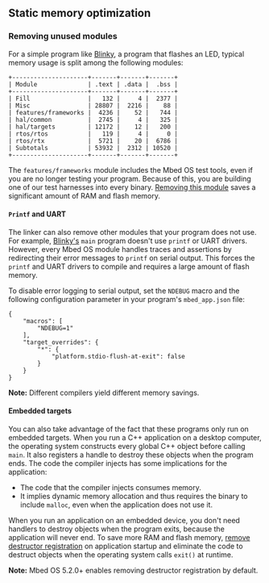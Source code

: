 ## Static memory optimization

### Removing unused modules

For a simple program like [Blinky](https://github.com/ARMmbed/mbed-os-example-blinky), a program that flashes an LED, typical memory usage is split among the following modules:

```
+---------------------+-------+-------+-------+
| Module              | .text | .data |  .bss |
+---------------------+-------+-------+-------+
| Fill                |   132 |     4 |  2377 |
| Misc                | 28807 |  2216 |    88 |
| features/frameworks |  4236 |    52 |   744 |
| hal/common          |  2745 |     4 |   325 |
| hal/targets         | 12172 |    12 |   200 |
| rtos/rtos           |   119 |     4 |     0 |
| rtos/rtx            |  5721 |    20 |  6786 |
| Subtotals           | 53932 |  2312 | 10520 |
+---------------------+-------+-------+-------+
```

The `features/frameworks` module includes the Mbed OS test tools, even if you are no longer testing your program. Because of this, you are building one of our test harnesses into every binary. [Removing this module](https://github.com/ARMmbed/mbed-os/pull/2559) saves a significant amount of RAM and flash memory.

#### `Printf` and UART

The linker can also remove other modules that your program does not use. For example, [Blinky's](https://github.com/ARMmbed/mbed-os-example-blinky) `main` program doesn't use `printf` or UART drivers. However, every Mbed OS module handles traces and assertions by redirecting their error messages to `printf` on serial output. This forces the `printf` and UART drivers to compile and requires a large amount of flash memory.

To disable error logging to serial output, set the `NDEBUG` macro and the following configuration parameter in your program's `mbed_app.json` file:

```
{
    "macros": [
        "NDEBUG=1"
    ],
    "target_overrides": {
        "*": {
            "platform.stdio-flush-at-exit": false
        }
    }
}
```

<span class="notes">**Note:** Different compilers yield different memory savings.</span>

#### Embedded targets

You can also take advantage of the fact that these programs only run on embedded targets. When you run a C++ application on a desktop computer, the operating system constructs every global C++ object before calling `main`. It also registers a handle to destroy these objects when the program ends. The code the compiler injects has some implications for the application:

- The code that the compiler injects consumes memory.
- It implies dynamic memory allocation and thus requires the binary to include `malloc`, even when the application does not use it.

When you run an application on an embedded device, you don't need handlers to destroy objects when the program exits, because the application will never end. To save more RAM and flash memory, [remove destructor registration](https://github.com/ARMmbed/mbed-os/pull/2745) on application startup and eliminate the code to destruct objects when the operating system calls `exit()` at runtime.

<span class="notes">**Note:** Mbed OS 5.2.0+ enables removing destructor registration by default.</span>
